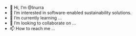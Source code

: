 - 👋 Hi, I’m @Inurra
- 👀 I’m interested in software-enabled sustainability solutions.
- 🌱 I’m currently learning ...
- 💞️ I’m looking to collaborate on ...
- 📫 How to reach me ...

<!---
Inurra/Inurra is a ✨ special ✨ repository because its `README.md` (this file) appears on your GitHub profile.
You can click the Preview link to take a look at your changes.
--->
